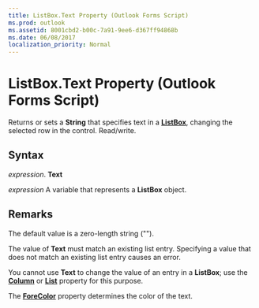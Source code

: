 ```yaml
---
title: ListBox.Text Property (Outlook Forms Script)
ms.prod: outlook
ms.assetid: 8001cbd2-b00c-7a91-9ee6-d367ff94868b
ms.date: 06/08/2017
localization_priority: Normal
---
```



# ListBox.Text Property (Outlook Forms Script)

Returns or sets a  **String** that specifies text in a **[ListBox](Outlook.listbox.md)**, changing the selected row in the control. Read/write.


## Syntax

_expression_. **Text**

_expression_ A variable that represents a  **ListBox** object.


## Remarks

The default value is a zero-length string ("").

The value of  **Text** must match an existing list entry. Specifying a value that does not match an existing list entry causes an error.

You cannot use  **Text** to change the value of an entry in a **ListBox**; use the  **[Column](Outlook.listbox.column.md)** or **[List](Outlook.listbox.list.md)** property for this purpose.

The  **[ForeColor](Outlook.listbox.forecolor.md)** property determines the color of the text.


